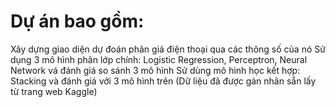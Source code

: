 # Dự án bao gồm:
Xây dựng giao diện dự đoán phân giá điện thoại qua các thông số của nó
Sử dụng 3 mô hình phân lớp chính: Logistic Regression, Perceptron, Neural Network vá đánh giá so sánh 3 mô hình
Sử dùng mô hình học kết hợp: Stacking và đánh giá với 3 mô hình trên
(Dữ liệu đã được gán nhãn sẵn lấy từ trang web Kaggle)
